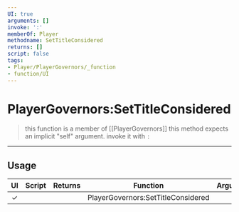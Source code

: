 ```yaml
---
UI: true
arguments: []
invoke: ':'
memberOf: Player
methodname: SetTitleConsidered
returns: []
script: false
tags:
- Player/PlayerGovernors/_function
- function/UI
---
```

# PlayerGovernors:SetTitleConsidered
> this function is a member of [[PlayerGovernors]]
> this method expects an implicit "self" argument. invoke it with `:`
-----
## Usage
|  UI | Script | Returns | Function | Arguments |
|:---:|:------:|-------:|:--------:|:---------|
|✓| ||PlayerGovernors:SetTitleConsidered||
